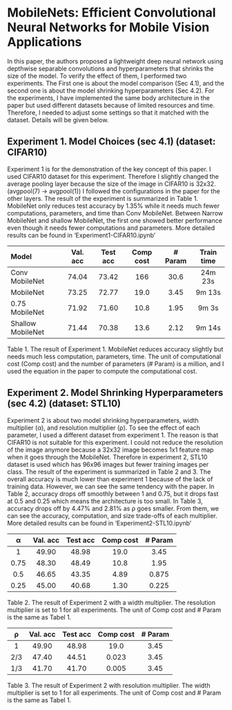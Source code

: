 # MobileNets: Efficient Convolutional Neural Networks for Mobile Vision Applications


In this paper, the authors proposed a lightweight deep neural network using depthwise separable convolutions and hyperparameters that shrinks the size of the model. To verify the effect of them, I performed two experiments. The First one is about the model comparison (Sec 4.1), and the second one is about the model shrinking hyperparameters (Sec 4.2). For the experiments, I have implemented the same body architecture in the paper but used different datasets because of limited resources and time. Therefore, I needed to adjust some settings so that it matched with the dataset. Details will be given below.


## Experiment 1. Model Choices (sec 4.1) (dataset: CIFAR10)
Experiment 1 is for the demonstration of the key concept of this paper. I used CIFAR10 dataset for this experiment. Therefore I slightly changed the average pooling layer because the size of the image in CIFAR10 is 32x32. (avgpool(7) -> avgpool(1)) I followed the configurations in the paper for the other layers. 
The result of the experiment is summarized in Table 1. MobileNet only reduces test accuracy by 1.35% while it needs much fewer computations, parameters, and time than Conv MobileNet. Between Narrow MobileNet and shallow MobileNet, the first one showed better performance even though it needs fewer computations and parameters. More detailed results can be found in ‘Experiment1-CIFAR10.ipynb’ 

|Model|	Val. acc|	Test acc|	Comp cost|	# Param|	Train time|
|:-----|:-----:|:-----:|:-----:|:-----:|:-----:|
|Conv MobileNet|	74.04|	73.42|	166|	30.6|	24m 23s|
|MobileNet|	73.25|	72.77|	19.0|	3.45|	9m 13s|
|0.75 MobileNet|	71.92|	71.60|	10.8|	1.95|	9m 3s|
|Shallow MobileNet|	71.44|	70.38|	13.6|	2.12|	9m 14s|

Table 1. The result of Experiment 1. MobileNet reduces accuracy slightly but needs much less computation, parameters, time. The unit of computational cost (Comp cost) and the number of parameters (# Param) is a million, and I used the equation in the paper to compute the computational cost.


## Experiment 2. Model Shrinking Hyperparameters (sec 4.2) (dataset: STL10)
Experiment 2 is about two model shrinking hyperparameters, width multiplier (α), and resolution multiplier (ρ). To see the effect of each parameter, I used a different dataset from experiment 1. The reason is that CIFAR10 is not suitable for this experiment. I could not reduce the resolution of the image anymore because a 32x32 image becomes 1x1 feature map when it goes through the MobileNet. Therefore in experiment 2, STL10 dataset is used which has 96x96 images but fewer training images per class.
The result of the experiment is summarized in Table 2 and 3. The overall accuracy is much lower than experiment 1 because of the lack of training data. However, we can see the same tendency with the paper. In Table 2, accuracy drops off smoothly between 1 and 0.75, but it drops fast at 0.5 and 0.25 which means the architecture is too small. In Table 3, accuracy drops off by 4.47% and 2.81% as ρ goes smaller. From them, we can see the accuracy, computation, and size trade-offs of each multiplier. More detailed results can be found in ‘Experiment2-STL10.ipynb’

|α|	Val. acc|	Test acc|	Comp cost|	# Param|
|:-----:|:-----:|:-----:|:-----:|:-----:|
|1|	49.90|	48.98|	19.0|	3.45|
|0.75|	48.30|	48.49|	10.8|	1.95|
|0.5|	46.65|	43.35|	4.89|	0.875|
|0.25|	45.00|	40.68|	1.30|	0.225|

Table 2. The result of Experiment 2 with a width multiplier. The resolution multiplier is set to 1 for all experiments. The unit of Comp cost and # Param is the same as Tabel 1.

|ρ|	Val. acc|	Test acc|	Comp cost|	# Param|
|:-----:|:-----:|:-----:|:-----:|:-----:|
|1|	49.90|	48.98|	19.0|	3.45|
|2/3|	47.40|	44.51|	0.023|	3.45|
|1/3|	41.70|	41.70|	0.005|	3.45|

Table 3. The result of Experiment 2 with resolution multiplier. The width multiplier is set to 1 for all experiments. The unit of Comp cost and # Param is the same as Tabel 1.

